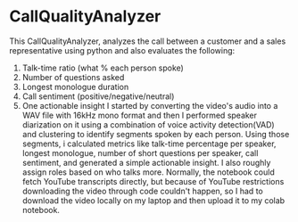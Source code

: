 # CallQualityAnalyzer
This CallQualityAnalyzer, analyzes the call between a customer and a sales representative using python and also evaluates the following:
1. Talk-time ratio (what % each person spoke)
2. Number of questions asked
3. Longest monologue duration
4. Call sentiment (positive/negative/neutral)
5. One actionable insight
I started by converting the video's audio into a WAV file with 16kHz mono format and then I performed speaker diarization on it using a combination of voice activity detection(VAD) and clustering to identify segments spoken by each person. Using those segments, i calculated metrics like talk-time percentage per speaker, longest monologue, number of short questions per speaker, call sentiment, and generated a simple actionable insight. I also roughly assign roles based on who talks more. Normally, the notebook could fetch YouTube transcripts directly, but because of YouTube restrictions downloading the video through code couldn't happen, so I had to download the video locally on my laptop and then upload it to my colab notebook.
